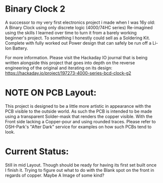 # Binary Clock 2
A successor to my very first electronics project i made when I was 16y old: A Binary Clock using only discrete logic (4000/74HC series)
Re-imagined using the skills I learned over time to turn it from a barely working beginner's project. To something I honestly could sell as a Soldering Kit.
Complete with fully worked out Power design that can safely be run off a Li-Ion Battery.


For more information. Please visit the Hackaday IO journal that is being written alongside this project that goes into depth on the reverse engineering of the original and iterating on its design:
https://hackaday.io/project/197273-4000-series-bcd-clock-g2


# NOTE ON PCB Layout:
This project is designed to be a little more artistic in appearance with the PCB visible to the outside world.
As such the PCB is intended to be made using a transparent Solder-mask that renders the copper visible. With the Front side lacking a Copper-pour and using rounded traces.
Please refer to OSH-Park's "After Dark" service for examples on how such PCBs tend to look.

# Current Status:
Still in mid Layout. Though should be ready for having its first set built once I finish it. Trying to figure out what to do with the Blank spot on the front in regards of copper. Maybe A Image of some kind?
